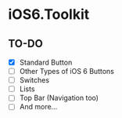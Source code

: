 # iOS6.Toolkit

## TO-DO
- [X] Standard Button
- [ ] Other Types of iOS 6 Buttons
- [ ] Switches
- [ ] Lists
- [ ] Top Bar (Navigation too)
- [ ] And more...

